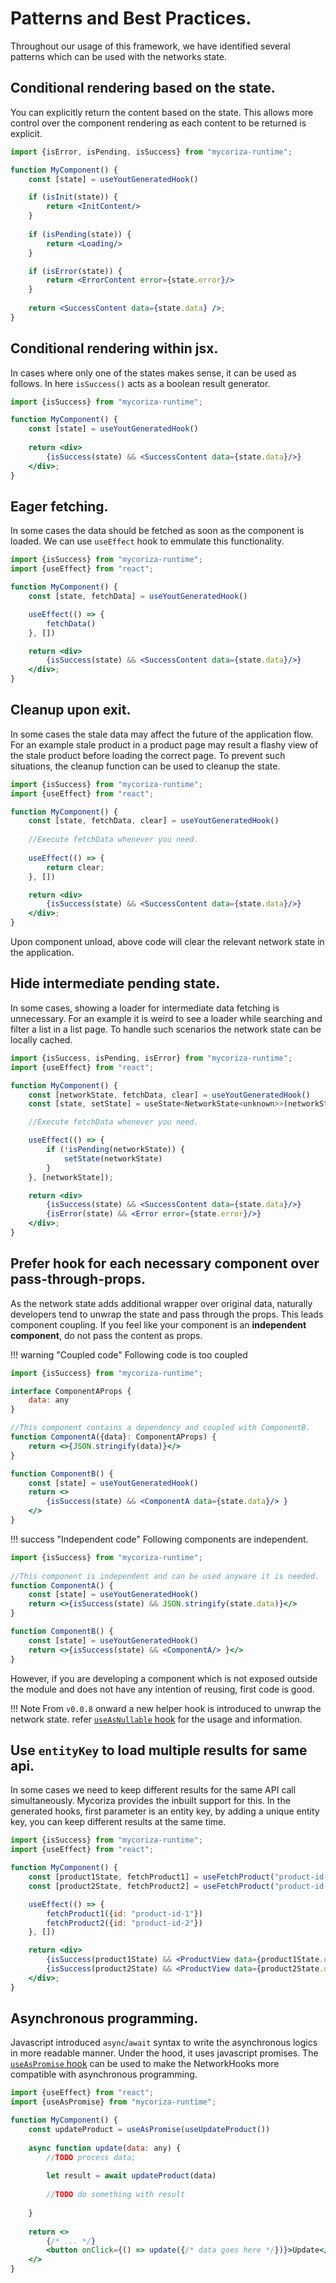 
# Patterns and Best Practices.

Throughout our usage of this framework, we have identified several patterns which can be used with the networks state.

## Conditional rendering based on the state.

You can explicitly return the content based on the state. This allows more control over the component rendering as each
content to be returned is explicit.

```jsx
import {isError, isPending, isSuccess} from "mycoriza-runtime";

function MyComponent() {
    const [state] = useYoutGeneratedHook()

    if (isInit(state)) {
        return <InitContent/>
    }
    
    if (isPending(state)) {
        return <Loading/>
    }

    if (isError(state)) {
        return <ErrorContent error={state.error}/>
    }
    
    return <SuccessContent data={state.data} />;
}
```

## Conditional rendering within jsx.

In cases where only one of the states makes sense, it can be used as follows. In here `isSuccess()` acts as a boolean 
result generator.

```jsx
import {isSuccess} from "mycoriza-runtime";

function MyComponent() {
    const [state] = useYoutGeneratedHook()
    
    return <div>
        {isSuccess(state) && <SuccessContent data={state.data}/>}
    </div>;
}
```

## Eager fetching.

In some cases the data should be fetched as soon as the component is loaded. We can use `useEffect` hook to emmulate this
functionality.

```jsx
import {isSuccess} from "mycoriza-runtime";
import {useEffect} from "react";

function MyComponent() {
    const [state, fetchData] = useYoutGeneratedHook()

    useEffect(() => {
        fetchData()
    }, [])

    return <div>
        {isSuccess(state) && <SuccessContent data={state.data}/>}
    </div>;
}
```

## Cleanup upon exit.

In some cases the stale data may affect the future of the application flow. For an example stale product in a 
product page may result a flashy view of the stale product before loading the correct page. To prevent such situations, 
the cleanup function can be used to cleanup the state.

```jsx
import {isSuccess} from "mycoriza-runtime";
import {useEffect} from "react";

function MyComponent() {
    const [state, fetchData, clear] = useYoutGeneratedHook()
    
    //Execute fetchData whenever you need.
    
    useEffect(() => {
        return clear;
    }, [])

    return <div>
        {isSuccess(state) && <SuccessContent data={state.data}/>}
    </div>;
}
```

Upon component unload, above code will clear the relevant network state in the application.

## Hide intermediate pending state.

In some cases, showing a loader for intermediate data fetching is unnecessary. For an example
it is weird to see a loader while searching and filter a list in a list page. To handle such scenarios
the network state can be locally cached.

```jsx
import {isSuccess, isPending, isError} from "mycoriza-runtime";
import {useEffect} from "react";

function MyComponent() {
    const [networkState, fetchData, clear] = useYoutGeneratedHook()
    const [state, setState] = useState<NetworkState<unknown>>(networkState)

    //Execute fetchData whenever you need.

    useEffect(() => {
        if (!isPending(networkState)) {
            setState(networkState)
        }
    }, [networkState]);

    return <div>
        {isSuccess(state) && <SuccessContent data={state.data}/>}
        {isError(state) && <Error error={state.error}/>}
    </div>;
}
```

## Prefer hook for each necessary component over pass-through-props.

As the network state adds additional wrapper over original data, naturally developers tend to unwrap the state 
and pass through the props. This leads component coupling. If you feel like your component is an **independent component**,
do not pass the content as props.

!!! warning "Coupled code"
    Following code is too coupled

```jsx
import {isSuccess} from "mycoriza-runtime";

interface ComponentAProps {
    data: any
}

//This component contains a dependency and coupled with ComponentB.
function ComponentA({data}: ComponentAProps) {
    return <>{JSON.stringify(data)}</>
}

function ComponentB() {
    const [state] = useYoutGeneratedHook()
    return <>
        {isSuccess(state) && <ComponentA data={state.data}/> }
    </>
}
```

!!! success "Independent code"
    Following components are independent.

```jsx
import {isSuccess} from "mycoriza-runtime";
        
//This component is independent and can be used anyware it is needed.
function ComponentA() {
    const [state] = useYoutGeneratedHook()
    return <>{isSuccess(state) && JSON.stringify(state.data)}</>
}

function ComponentB() {
    const [state] = useYoutGeneratedHook()
    return <>{isSuccess(state) && <ComponentA/> }</>
}
```

However, if you are developing a component which is not exposed outside the module and does not have any intention of
reusing, first code is good.

!!! Note
    From `v0.0.8` onward a new helper hook is introduced to unwrap the network state.
    refer [`useAsNullable` hook](/network-states/#useasnullable-hook) for the usage and information.



## Use `entityKey` to load multiple results for same api.

In some cases we need to keep different results for the same API call simultaneously. Mycoriza provides the inbuilt 
support for this. In the generated hooks, first parameter is an entity key, by adding a unique entity key, you can keep
different results at the same time.

```jsx
import {isSuccess} from "mycoriza-runtime";
import {useEffect} from "react";

function MyComponent() {
    const [product1State, fetchProduct1] = useFetchProduct("product-id-1")
    const [product2State, fetchProduct2] = useFetchProduct("product-id-2")

    useEffect(() => {
        fetchProduct1({id: "product-id-1"})
        fetchProduct2({id: "product-id-2"})
    }, [])

    return <div>
        {isSuccess(product1State) && <ProductView data={product1State.data}/>}
        {isSuccess(product2State) && <ProductView data={product2State.data}/>}
    </div>;
}
```

## Asynchronous programming.

Javascript introduced `async`/`await` syntax to write the asynchronous logics in more readable manner. Under the hood,
it uses javascript promises. The [`useAsPromise` hook](/network-states/#useaspromise-hook) can be used to make the NetworkHooks
more compatible with asynchronous programming.

```jsx
import {useEffect} from "react";
import {useAsPromise} from "mycoriza-runtime";

function MyComponent() {
    const updateProduct = useAsPromise(useUpdateProduct())
    
    async function update(data: any) {
        //TODO process data;
        
        let result = await updateProduct(data)
        
        //TODO do something with result
        
    }
    
    return <>
        {/* ... */}
        <button onClick={() => update({/* data goes here */})}>Update</button>
    </>
}
```
